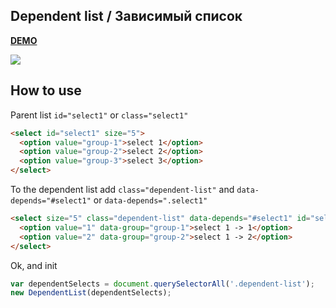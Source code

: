 ## Dependent list / Зависимый список ##

**[DEMO](http://ubazinga.github.io/dependent-list/ "demo")**

![](https://habrastorage.org/files/020/890/188/0208901887e7470d9d468cfef80c94f9.gif)

## How to use

Parent list `id="select1"` or `class="select1"`

``` html
<select id="select1" size="5">
  <option value="group-1">select 1</option>
  <option value="group-2">select 2</option>
  <option value="group-3">select 3</option>
</select>
```

To the dependent list add `class="dependent-list"` and `data-depends="#select1"` or `data-depends=".select1"`
``` html
<select size="5" class="dependent-list" data-depends="#select1" id="select2">
  <option value="1" data-group="group-1">select 1 -> 1</option>
  <option value="2" data-group="group-2">select 1 -> 2</option>
</select>
```

Ok, and init

``` javascript
var dependentSelects = document.querySelectorAll('.dependent-list');
new DependentList(dependentSelects);
```

